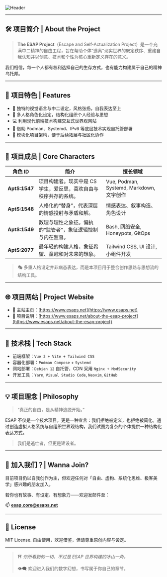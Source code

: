 <!-- 顶部标题 -->
![Header](https://capsule-render.vercel.app/api?type=waving&color=0:2193b0,100:6dd5ed&height=300&section=header&text=The%20ESAP%20Project&fontColor=ffffff&fontSize=90&fontAlign=50&fontAlignY=30&desc=Escape%20&amp;%20Rebuild&descSize=30&descAlign=50&descAlignY=60&animation=twinkling)

---

## 🛠️ 项目简介 | About the Project

> **The ESAP Project**（Escape and Self-Actualization Project）是一个充满中二精神的自由工程，旨在帮助个体“逃离”现实世界的既定秩序、重建自我认知并以创意、技术和个性为核心重新定义存在的意义。

我们相信，每一个人都有权利选择自己的生存方式，也有能力构建属于自己的精神乌托邦。

---

## 🌟 项目特色 | Features

- 🎨 独特的视觉语言与中二设定，风格张扬，自我表达至上
- 🧠 多人格角色化设定，结构化组织个人经验与思想
- 💻 利用现代前端技术构建交互式世界观网站
- 🔧 借助 Podman、Systemd、IPv6 等底层技术实现自托管部署
- 🧱 模块化项目架构，便于后续拓展与社区化协作

---

## 👥 项目成员 | Core Characters

| 角色 ID     | 简介                                   | 擅长领域                                  |
|------------|----------------------------------------|-------------------------------------------|
| **AptS:1547** | 项目构建者。现实中是 CS 学生，爱反思，喜欢自由与秩序共存的系统。 | Vue, Podman, Systemd, Markdown, 文字创作 |
| **AptS:1548** | 人格化的“替身”，代表深层的情感投射与矛盾和解。 | 情感表达、叙事构造、角色设计             |
| **AptS:1549** | 数理与理性之象征。偏执的“监管者”，象征逻辑控制与内在监督。 | Bash, 网络安全, Honeypots, GitOps       |
| **AptS:2077** | 最年轻的构建人格，象征希望、童趣和对未来的想象。 | Tailwind CSS, UI 设计, 小组件开发         |

> 🎭 多重人格设定并非病态表达，而是本项目用于整合创作思路与思想流的结构工具。

---

## 🌐 项目网站 | Project Website

- 📌 主站主页：[https://www.esaps.net](https://www.esaps.net)
- 📖 项目说明：[https://www.esaps.net/about-the-esap-project](https://www.esaps.net/about-the-esap-project)

---

## 🧰 技术栈 | Tech Stack

- 前端框架：`Vue 3 + Vite + Tailwind CSS`
- 容器化部署：`Podman Compose` + `Systemd`
- 网站部署：`Debian 12` 自托管，CDN 采用 `Nginx + ModSecurity`
- 开发工具：`Yarn`, `Visual Studio Code`, `Neovim`, `GitHub`

---

## 💡 项目理念 | Philosophy

> “真正的自由，是从精神逃脱开始。”

ESAP 不仅是一个技术项目，更是一种宣言：我们拒绝被定义，也拒绝被简化。通过创造虚拟人格系统与自组织世界观结构，我们试图为复杂的个体提供一种结构化表达方式。

> 我们是逃亡者，但更是建设者。

---

## 🤝 加入我们？| Wanna Join?

目前项目仍以自我创作为主，但欢迎任何对「自由、虚构、系统化思维、极客美学」感兴趣的朋友加入。

若你也有故事、有设定、有想象力——欢迎发邮件至：

📫 **esap.core@esaps.net**

---

## 📜 License

MIT License. 自由使用，欢迎借鉴，但请尊重原创内容与设定。

---

> ⛩️ *你所看到的一切，不过是 ESAP 世界构建的冰山一角。*
>
> 👁️‍🗨️ 欢迎进入我们的数字幻想，书写属于你自己的章节。
